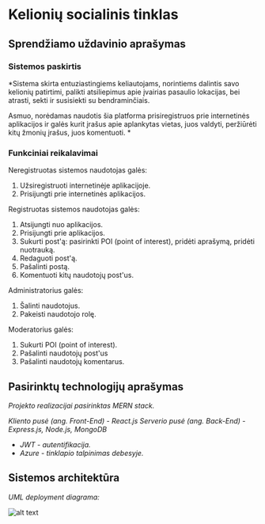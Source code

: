 # Kelionių socialinis tinklas

## Sprendžiamo uždavinio aprašymas

### Sistemos paskirtis

*Sistema skirta entuziastingiems keliautojams, norintiems dalintis savo kelionių patirtimi, palikti atsiliepimus apie įvairias pasaulio lokacijas, bei atrasti, sekti ir susisiekti su bendraminčiais.

Asmuo, norėdamas naudotis šia platforma prisiregistruos prie internetinės aplikacijos ir galės kurit įrašus apie aplankytas vietas, juos valdyti, peržiūrėti kitų žmonių įrašus, juos komentuoti.
*

### Funkciniai reikalavimai

Neregistruotas sistemos naudotojas galės:

  1. Užsiregistruoti internetinėje aplikacijoje.
  2. Prisijungti prie internetinės aplikacijos.
  
Registruotas sistemos naudotojas galės:
  1. Atsijungti nuo aplikacijos.
  2. Prisijungti prie aplikacijos.
  3. Sukurti post'ą: pasirinkti POI (point of interest), pridėti aprašymą, pridėti nuotrauką.
  4. Redaguoti post'ą.
  5. Pašalinti postą.
  6. Komentuoti kitų naudotojų post'us.

Administratorius galės:
  1. Šalinti naudotojus.
  2. Pakeisti naudotojo rolę.
  
Moderatorius galės:
  1. Sukurti POI (point of interest).
  2. Pašalinti naudotojų post'us
  3. Pašalinti naudotojų komentarus.

## Pasirinktų technologijų aprašymas

*Projekto realizacijai pasirinktas MERN stack.*

*Kliento pusė (ang. Front-End) - React.js*
*Serverio pusė (ang. Back-End) - Express.js, Node.js, MongoDB*

* *JWT - autentifikacija.*
* *Azure - tinklapio talpinimas debesyje.*

## Sistemos architektūra

*UML deployment diagrama:*

![alt text](https://github.com/Donadai/Travel-social-media/blob/main/uml-deployment.png?raw=true)
